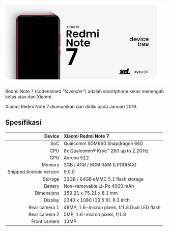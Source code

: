 ![Xiaomi Redmi Note 7](https://github.com/xyz-prjkt/xyz_assets/raw/main/xd_lavender.png)

Redmi Note 7 (codenamed _"lavender"_) adalah smartphone kelas menengah kelas atas dari Xiaomi.

Xiaomi Redmi Note 7 diumumkan dan dirilis pada Januari 2019.

## Spesifikasi

| Device       | Xiaomi Redmi Note 7                             |
| -----------: | :---------------------------------------------- |
| SoC          | Qualcomm SDM660 Snapdragon 660                  |
| CPU          | 8x Qualcomm® Kryo™ 260 up to 2.2GHz             |
| GPU          | Adreno 512                                      |
| Memory       | 3GB / 4GB / 6GM RAM (LPDDR4X)                   |
| Shipped Android version | 9.0.0                                |
| Storage      | 32GB / 64GB eMMC 5.1 flash storage              |
| Battery      | Non-removable Li-Po 4000 mAh                    |
| Dimensions   | 159.21 x 75.21 x 8.1 mm                         |
| Display      | 2340 x 1080 (19.5:9), 6.3  inch                 |
| Rear camera 1 | 48MP, 1.6-micron pixels, f/1.8 Dual LED flash  |
| Rear camera 2 | 5MP, 1.6-micron pixels, f/1.8                  |
| Front camera  | 13MP                                           |
